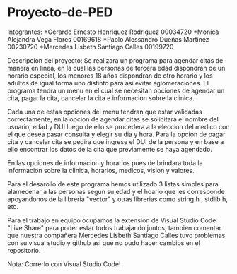 # Proyecto-de-PED

Integrantes:
*Gerardo Ernesto Henriquez Rodriguez 00034720
*Monica Alejandra Vega Flores        00169618
*Paolo Alessandro Dueñas Martinez    00230720
*Mercedes Lisbeth Santiago Calles    00199720

Descripcion del proyecto:
Se realizara un programa para agendar citas de manera en linea, en la cual las personas de tercera edad dispondran de un horario
especial, los menores 18 años dispondran de otro horario y los adultos de igual forma uno distinto para asi evitar aglomeraciones. 
El programa tendra un menu en el cual se necesitan opciones de agendar un cita, pagar la cita, cancelar la cita e informacion
sobre la clinica.

Cada una de estas opciones del menu tendran que estar validadas correctamente, en la opcion de agendar citas se solicitara el nombre
del usuario, edad y DUI luego de ello se procedera a la eleccion del medico con el que desea pasar consulta y elegir su dia y hora.
Para la opcion de pagar cita y cancelar cita se pedira que ingrese el DUI de la persona y en base a ello encontrar los datos de la 
cita que previamente se haya agendado.

En las opciones de informacion y horarios pues de brindara toda la informacion sobre la clinica, horarios, medicos, vision y valores.

Para el desarollo de este programa hemos utilizado 3 listas simples para alamecenar a las personas segun su edad y el hoario que les 
corresponde apoyandonos de la libreria "vector" y otras librerias como string.h , stdlib.h, etc.

Para el trabajo en equipo ocupamos la extension de Visual Studio Code "Live Share" para poder estar todos trabajando juntos, tambien 
comentar que nuestra compañera Mercedes Lisbeth Santiago Calles tuvo problemas con su visual studio y github asi que no pudo hacer 
cambios en el repositorio.

Nota: Correrlo con Visual Studio Code!
